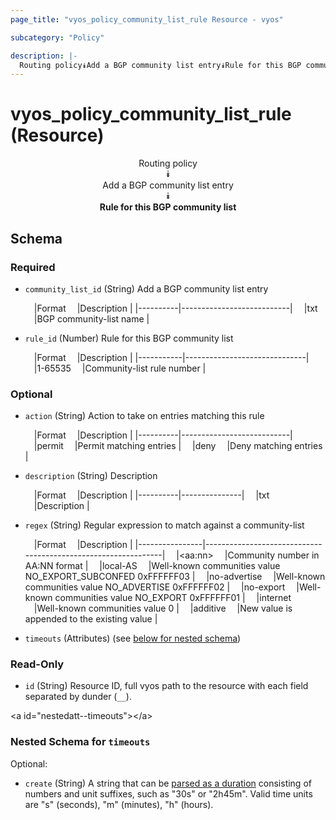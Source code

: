 ```yaml
---
page_title: "vyos_policy_community_list_rule Resource - vyos"

subcategory: "Policy"

description: |- 
  Routing policy⯯Add a BGP community list entry⯯Rule for this BGP community list
---
```


# vyos_policy_community_list_rule (Resource)
<center>

Routing policy  
⯯  
Add a BGP community list entry  
⯯  
**Rule for this BGP community list**


</center>

## Schema

### Required

- `community_list_id` (String) Add a BGP community list entry

    &emsp;|Format  &emsp;|Description              |
    |----------|---------------------------|
    &emsp;|txt     &emsp;|BGP community-list name  |
- `rule_id` (Number) Rule for this BGP community list

    &emsp;|Format   &emsp;|Description                 |
    |-----------|------------------------------|
    &emsp;|1-65535  &emsp;|Community-list rule number  |

### Optional

- `action` (String) Action to take on entries matching this rule

    &emsp;|Format  &emsp;|Description              |
    |----------|---------------------------|
    &emsp;|permit  &emsp;|Permit matching entries  |
    &emsp;|deny    &emsp;|Deny matching entries    |
- `description` (String) Description

    &emsp;|Format  &emsp;|Description  |
    |----------|---------------|
    &emsp;|txt     &emsp;|Description  |
- `regex` (String) Regular expression to match against a community-list

    &emsp;|Format        &emsp;|Description                                                  |
    |----------------|---------------------------------------------------------------|
    &emsp;|&lt;aa:nn&gt;       &emsp;|Community number in AA:NN format                             |
    &emsp;|local-AS      &emsp;|Well-known communities value NO_EXPORT_SUBCONFED 0xFFFFFF03  |
    &emsp;|no-advertise  &emsp;|Well-known communities value NO_ADVERTISE 0xFFFFFF02         |
    &emsp;|no-export     &emsp;|Well-known communities value NO_EXPORT 0xFFFFFF01            |
    &emsp;|internet      &emsp;|Well-known communities value 0                               |
    &emsp;|additive      &emsp;|New value is appended to the existing value                  |
- `timeouts` (Attributes) (see [below for nested schema](#nestedatt--timeouts))

### Read-Only

- `id` (String) Resource ID, full vyos path to the resource with each field separated by dunder (`__`).

&lt;a id=&#34;nestedatt--timeouts&#34;&gt;&lt;/a&gt;
### Nested Schema for `timeouts`

Optional:

- `create` (String) A string that can be [parsed as a duration](https://pkg.go.dev/time#ParseDuration) consisting of numbers and unit suffixes, such as &#34;30s&#34; or &#34;2h45m&#34;. Valid time units are &#34;s&#34; (seconds), &#34;m&#34; (minutes), &#34;h&#34; (hours).  
